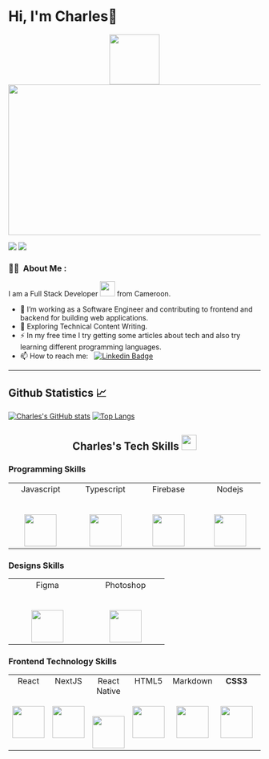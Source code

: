 # Hi, I'm Charles👋
<div id="header" align="center">
  <img src="https://media.giphy.com/media/M9gbBd9nbDrOTu1Mqx/giphy.gif" width="100"/>
</div>
 <div align="center">
<img src="https://komarev.com/ghpvc/?username=your-github-username&style=flat-square&color=blue" alt=""/>
</div>

<div align="center">
  <img src="https://media.giphy.com/media/dWesBcTLavkZuG35MI/giphy.gif" width="600" height="300"/>
</div>

[<img src="https://img.shields.io/badge/twitter-%231DA1F2.svg?&style=for-the-badge&logo=twitter&logoColor=white">](https://twitter.com/NgadjeuDanel?t=cfhT1LJzxacCfLfzMQtD0Q&s=09)
[<img src="https://img.shields.io/badge/linkedin-%230077B5.svg?&style=for-the-badge&logo=linkedin&logoColor=white">](https://www.linkedin.com/in/kadji-alan?lipi=urn%3Ali%3Apage%3Ad_flagship3_profile_view_base_contact_details%3BolOavRMdTZCPwXM97MgFfQ%3D%3D)

<!-- **Vivekagent47/Vivekagent47** is a ✨ _special_ ✨ repository because its `README.md` (this file) appears on your GitHub profile. -->

### :man_technologist: &nbsp;About Me :

I am a Full Stack Developer <img src="https://media.giphy.com/media/WUlplcMpOCEmTGBtBW/giphy.gif" width="30"> from Cameroon.

- 🔭 I’m working as a Software Engineer and contributing to frontend and backend for building web applications.
- 🌱 Exploring Technical Content Writing.
- ⚡ In my free time I try getting some articles about tech and also try learning different programming languages.
- 📫 How to reach me: &nbsp; [![Linkedin Badge](https://img.shields.io/badge/-kadji-blue?style=flat&logo=Linkedin&logoColor=white)](https://www.linkedin.com/in/alan-kadji)

---

## Github Statistics 📈

[![Charles's GitHub stats](https://github-readme-stats.vercel.app/api?username=kadjialan&count_private=true&hide_title=true&show_icons=true&hide_border=true&theme=nightowl&bg_color=161B22)](https://github.com/Payne680/Payne680)
[![Top Langs](https://github-readme-stats.vercel.app/api/top-langs/?username=kadjialan&layout=compact&theme=vision-friendly-dark)](https://github.com/anuraghazra/github-readme-stats)


<h2 align="Center">  Charles's Tech Skills <img src="https://media.giphy.com/media/WUlplcMpOCEmTGBtBW/giphy.gif" width="30"> </h2>
  
  ### Programming Skills

<table>
  <tbody>
    <tr valign="top">
      <td width="140px" align="center">
        <span>Javascript</span><br><br><br>
        <img height="64px" src="https://upload.wikimedia.org/wikipedia/commons/thumb/9/99/Unofficial_JavaScript_logo_2.svg/480px-Unofficial_JavaScript_logo_2.svg.png">
      </td>
      <td width="140px" align="center">
        <span>Typescript</span><br><br><br>
        <img height="64px" src="https://cdn.worldvectorlogo.com/logos/typescript-2.svg">
      </td>
      <td width="140px" align="center">
        <span>Firebase</span><br><br><br>
        <img height="64px" src="https://www.svgrepo.com/show/353735/firebase.svg">
      </td>
      <td width="140px" align="center">
        <span>Nodejs</span><br><br><br>
        <img height="64px" src="https://upload.wikimedia.org/wikipedia/commons/d/d9/Node.js_logo.svg">
      </td>
    </tr>
  </tbody>
</table>

  ### Designs Skills

<table>
  <tbody>
    <tr valign="top">
      <td width="140px" align="center">
        <span>Figma</span><br><br><br>
        <img height="64px" src="https://cdn.svgporn.com/logos/figma.svg">
      </td>
      <td width="140px" align="center">
        <span>Photoshop</span><br><br><br>
        <img height="64px" src="https://cdn.svgporn.com/logos/adobe-photoshop.svg">
      </td>
    </tr>
  </tbody>
</table>


   ### Frontend Technology Skills

<table>
  <tbody>
    <tr valign="top">
      <td width="140px" align="center">
        <span>React</span><br><br><br>
        <img height="64px" src="https://cdn.svgporn.com/logos/create-react-app.svg">
      </td>
            <td width="140px" align="center">
        <span>NextJS</span><br><br><br>
        <img height="64px" src="https://cdn.svgporn.com/logos/nextjs-icon.svg">
      </td>
      <td width="140px" align="center">
        <span>React Native</span><br><br><br>
        <img height="64px" src="https://cdn.worldvectorlogo.com/logos/react-1.svg">
      </td>
      <td width="140px" align="center">
        <span>HTML5</span><br><br><br>
        <img height="64px" src="https://cdn.svgporn.com/logos/html-5.svg">
      </td>
      <td width="140px" align="center">
        <span>Markdown</span><br><br><br>
        <img height="64px" src="https://cdn.svgporn.com/logos/markdown.svg">
      </td>
      <td width="140px" align="center">
        <span><strong>CSS3</strong>
        </span><br><br><br>
        <img height="64px" src="https://cdn.svgporn.com/logos/css-3.svg">
      </td>
      <td width="140px" align="center">
        <span><strong>Tailwind</strong>
        </span><br><br><br>
        <img height="64px" src="https://cdn.svgporn.com/logos/tailwindcss-icon.svg">
      </td>
    </tr>
  </tbody>
</table>

